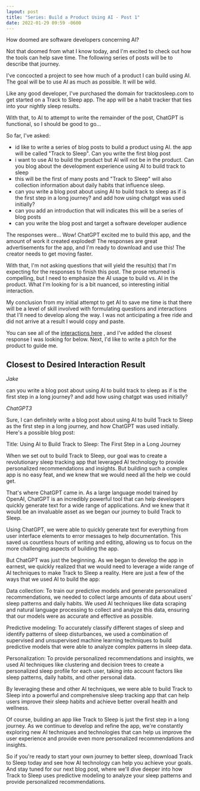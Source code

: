 ```yaml
---
layout: post
title: "Series: Build a Product Using AI - Post 1"
date: 2022-01-29 09:59 -0600
---
```


How doomed are software developers concerning AI?

Not that doomed from what I know today, and I'm excited to check out how the tools can help save time. The following series of posts will be to describe that journey.

I've concocted a project to see how much of a product I can build using AI. The goal will be to use AI as much as possible. It will be wild.

Like any good developer, I've purchased the domain for tracktosleep.com to get started on a Track to Sleep app. The app will be a habit tracker that ties into your nightly sleep results.

With that, to AI to attempt to write the remainder of the post, ChatGPT is functional, so I should be good to go...

So far, I've asked:

- id like to write a series of blog posts to build a product using AI. the app will be called "Track to Sleep". Can you write the first blog post
- i want to use AI to build the product but AI will not be in the product. Can you blog about the development experience using AI to build track to sleep
- this will be the first of many posts and "Track to Sleep" will also collection information about daily habits that influence sleep.
- can you write a blog post about using AI to build track to sleep as if is the first step in a long journey? and add how using chatgpt was used initially?
- can you add an introduction that will indicates this will be a series of blog posts
- can you write the blog post and target a software developer audience

The responses were... Wow! ChatGPT excited me to build this app, and the amount of work it created exploded! The responses are great advertisements for the app, and I'm ready to download and use this! The creator needs to get moving faster.

With that, I'm not asking questions that will yield the result(s) that I'm expecting for the responses to finish this post. The prose returned is compelling, but I need to emphasize the AI usage to build vs. AI in the product. What I'm looking for is a bit nuanced, so interesting initial interaction.

My conclusion from my initial attempt to get AI to save me time is that there will be a level of skill involved with formulating questions and interactions that I'll need to develop along the way. I was not anticipating a free ride and did not arrive at a result I would copy and paste.

You can see all of the [interactions here](first-blog-post-chatgpt-full.html)
, and I've added the closest response I was looking for below. Next, I'd like to write a pitch for the product to guide me.

## Closest to Desired Interaction Result

_Jake_

can you write a blog post about using AI to build track to sleep as if is the first step in a long journey? and add how using chatgpt was used initially?

_ChatGPT3_

Sure, I can definitely write a blog post about using AI to build Track to Sleep as the first step in a long journey, and how ChatGPT was used initially. Here's a possible blog post:

Title: Using AI to Build Track to Sleep: The First Step in a Long Journey

When we set out to build Track to Sleep, our goal was to create a revolutionary sleep tracking app that leveraged AI technology to provide personalized recommendations and insights. But building such a complex app is no easy feat, and we knew that we would need all the help we could get.

That's where ChatGPT came in. As a large language model trained by OpenAI, ChatGPT is an incredibly powerful tool that can help developers quickly generate text for a wide range of applications. And we knew that it would be an invaluable asset as we began our journey to build Track to Sleep.

Using ChatGPT, we were able to quickly generate text for everything from user interface elements to error messages to help documentation. This saved us countless hours of writing and editing, allowing us to focus on the more challenging aspects of building the app.

But ChatGPT was just the beginning. As we began to develop the app in earnest, we quickly realized that we would need to leverage a wide range of AI techniques to make Track to Sleep a reality. Here are just a few of the ways that we used AI to build the app:

Data collection: To train our predictive models and generate personalized recommendations, we needed to collect large amounts of data about users' sleep patterns and daily habits. We used AI techniques like data scraping and natural language processing to collect and analyze this data, ensuring that our models were as accurate and effective as possible.

Predictive modeling: To accurately classify different stages of sleep and identify patterns of sleep disturbances, we used a combination of supervised and unsupervised machine learning techniques to build predictive models that were able to analyze complex patterns in sleep data.

Personalization: To provide personalized recommendations and insights, we used AI techniques like clustering and decision trees to create a personalized sleep profile for each user, taking into account factors like sleep patterns, daily habits, and other personal data.

By leveraging these and other AI techniques, we were able to build Track to Sleep into a powerful and comprehensive sleep tracking app that can help users improve their sleep habits and achieve better overall health and wellness.

Of course, building an app like Track to Sleep is just the first step in a long journey. As we continue to develop and refine the app, we're constantly exploring new AI techniques and technologies that can help us improve the user experience and provide even more personalized recommendations and insights.

So if you're ready to start your own journey to better sleep, download Track to Sleep today and see how AI technology can help you achieve your goals. And stay tuned for our next blog post, where we'll dive deeper into how Track to Sleep uses predictive modeling to analyze your sleep patterns and provide personalized recommendations.
